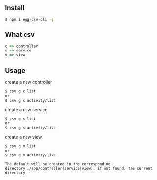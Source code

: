 
## Install

```bash
$ npm i egg-csv-cli -g
```


## What csv

```javascript
c => controller
s => service
v => view
```

## Usage

create a new controller
```bash
$ csv g c list
or
$ csv g c activity/list
```
create a new service
```bash
$ csv g s list
or
$ csv g s activity/list
```
create a new view
```bash
$ csv g v list
or
$ csv g v activity/list
```

```
The default will be created in the corresponding directory(./app/controller|service|view), if not found, the current directory
```